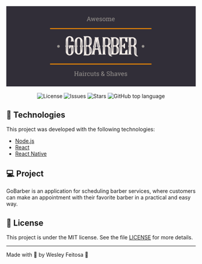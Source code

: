 <img alt="GoStack" src="web/src/assets/gobarberLogo.png" />

<p align="center">

  <a href="LICENSE" style="text-decoration: none">
    <img alt="License" src="https://img.shields.io/github/license/wesleyfeitosa/gostack-gobarber?style=flat-square" />
  </a>

  <a href="https://github.com/wesleyfeitosa/gostack-gobarber/issues" style="text-decoration: none">
    <img alt="Issues" src="https://img.shields.io/github/issues/wesleyfeitosa/gostack-gobarber?style=flat-square" />
  </a>

  <a href="https://github.com/wesleyfeitosa/gostack-gobarber/stargazers" style="text-decoration: none">
    <img alt="Stars" src="https://img.shields.io/github/stars/wesleyfeitosa/gostack-gobarber?style=flat-square" />
  </a>

  <a href="#" style="text-decoration: none">
    <img alt="GitHub top language" src="https://img.shields.io/github/languages/top/wesleyfeitosa/gostack-gobarber?style=flat-square" />
  </a>

</p>

## :rocket: Technologies

This project was developed with the following technologies:

- [Node.js](https://nodejs.org/en/)
- [React](https://reactjs.org)
- [React Native](https://facebook.github.io/react-native/)

## 💻 Project

GoBarber is an application for scheduling barber services, where customers can make an appointment with their favorite barber in a practical and easy way.

## :memo: License

This project is under the MIT license. See the file [LICENSE](LICENSE) for more details.

---

Made with 💜 by Wesley Feitosa :wave: 
